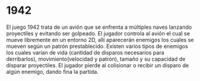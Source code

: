 # 1942
El juego 1942 trata de un avión que se enfrenta a múltiples naves lanzando proyectiles y evitando ser golpeado. El jugador controla al avión el cual se mueve libremente en un entorno 2D, allí aparecerán enemigos los cuales se mueven según un patrón prestablecido. Existen varios tipos de enemigos los cuales varían de vida (cantidad de disparos necesarios para derribarlos), movimiento(velocidad y patrón), tamaño y su capacidad de disparar proyectiles. El jugador pierde al colisionar o recibir un disparo de algún enemigo, dando fina la partida.
